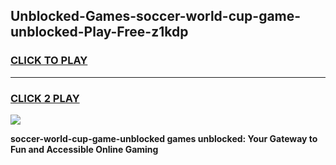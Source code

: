 
## Unblocked-Games-soccer-world-cup-game-unblocked-Play-Free-z1kdp
<h3>
<a href="https://premium76.site?title=soccer-world-cup-game-unblocked&ref=10A">CLICK TO PLAY</a></h3>
<hr>

<h3>
<a href="https://premium76.site?title=soccer-world-cup-game-unblocked&ref=10A">CLICK 2 PLAY</a>
  
</h3>

<a href="https://premium76.site?title=soccer-world-cup-game-unblocked&ref=10A"><img src="https://clearcache.store/games.png"></a>


**soccer-world-cup-game-unblocked games unblocked: Your Gateway to Fun and Accessible Online Gaming**
